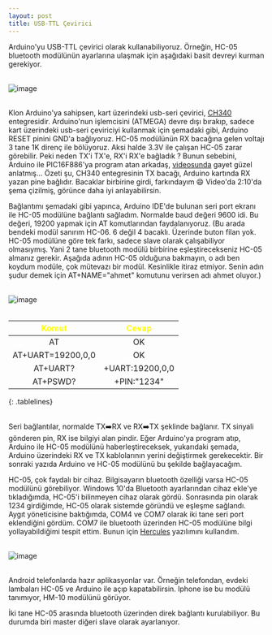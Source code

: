 ```yaml
---
layout: post
title: USB-TTL Çevirici
---
```


Arduino'yu USB-TTL çevirici olarak kullanabiliyoruz. Örneğin, HC-05 bluetooth modülünün ayarlarına ulaşmak için aşağıdaki basit devreyi kurman gerekiyor.<br><br>

![image](https://github.com/user-attachments/assets/6574563e-6faf-4f95-818c-ef2b0dd61c01)<br><br>

Klon Arduino'ya sahipsen, kart üzerindeki usb-seri çevirici, [CH340](https://akademi.robolinkmarket.com/ch340-driver-kurulumu) entegresidir. Arduino'nun işlemcisini (ATMEGA) devre dışı bırakıp, sadece kart üzerindeki usb-seri çeviriciyi kullanmak için şemadaki gibi, Arduino RESET pinini GND'a bağlıyoruz. HC-05 modülünün RX bacağına gelen voltajı 3 tane 1K direnç ile bölüyoruz. Aksi halde 3.3V ile çalışan HC-05 zarar görebilir. Peki neden TX'i TX'e, RX'i RX'e bağladık ? Bunun sebebini, Arduino ile PIC16F886'ya program atan arkadaş, [videosunda](https://www.youtube.com/watch?v=qOztsbEfg1g) gayet güzel anlatmış... Özeti şu, CH340 entegresinin TX bacağı, Arduino kartında RX yazan pine bağlıdır. Bacaklar birbirine girdi, farkındayım 😄 Video'da 2:10'da şema çizilmiş, görünce daha iyi anlayabilirsin. 

Bağlantımı şemadaki gibi yapınca, Arduino IDE'de bulunan seri port ekranı ile HC-05 modülüne bağlantı sağladım. Normalde baud değeri 9600 idi. Bu değeri, 19200 yapmak için AT komutlarından faydalanıyoruz. (Bu arada bendeki modül sanırım HC-06. 6 değil 4 bacaklı. Üzerinde buton filan yok. HC-05 modülüne göre tek farkı, sadece slave olarak çalışabiliyor olmasıymış. Yani 2 tane bluetooth modülü birbirine eşleştirecekseniz HC-05 almanız gerekir. Aşağıda adının HC-05 olduğuna bakmayın, o adı ben koydum modüle, çok mütevazı bir modül. Kesinlikle itiraz etmiyor. Senin adın şudur demek için AT+NAME="ahmet" komutunu verirsen adı ahmet oluyor.) <br><br>

![image](https://github.com/user-attachments/assets/427a13dd-271a-4ead-91ba-ed91c75866cc)<br><br>

<style>
.tablelines table, .tablelines td, .tablelines th {
        border: 1px solid #D3D3D3;
        }
</style>
| <span style="color:yellow">Komut</span> | <span style="color:yellow">**Cevap**</span> |
|:-------:|:-------:|
|  AT   | OK    |
|AT+UART=19200,0,0|OK|
| AT+UART? | +UART:19200,0,0  |
|AT+PSWD?|+PIN:"1234"|
{: .tablelines}

<br>Seri bağlantılar, normalde TX➡️RX ve RX➡️TX şeklinde bağlanır. TX sinyali gönderen pin, RX ise bilgiyi alan pindir. Eğer Arduino'ya program atıp, Arduino ile HC-05 modülünü haberleştireceksek, yukarıdaki şemada, Arduino üzerindeki RX ve TX kablolarının yerini değiştirmek gerekecektir. Bir sonraki yazıda Arduino ve HC-05 modülünü bu şekilde bağlayacağım.

HC-05, çok faydalı bir cihaz. Bilgisayarın bluetooth özelliği varsa HC-05 modülünü görebiliyor. Windows 10'da Bluetooth ayarlarından cihaz ekle'ye tıkladığımda, HC-05'i bilinmeyen cihaz olarak gördü. Sonrasında pin olarak 1234 girdiğimde, HC-05 olarak sistemde göründü ve eşleşme sağlandı. Aygıt yöneticisine baktığımda, COM4 ve COM7 olarak iki tane seri port eklendiğini gördüm. COM7 ile bluetooth üzerinden HC-05 modülüne bilgi yollayabildiğimi tespit ettim. Bunun için [Hercules](https://www.hw-group.com/files/download/sw/version/hercules_3-2-8.exe) yazılımını kullandım.<br><br>

![image](https://github.com/user-attachments/assets/bee0e39a-b5f2-421f-802d-33d6aabeb9ea)<br><br>

Android telefonlarda hazır aplikasyonlar var. Örneğin telefondan, evdeki lambaları HC-05 ve Arduino ile açıp kapatabilirsin. Iphone ise bu modülü tanımıyor, HM-10 modülünü görüyor.

İki tane HC-05 arasında bluetooth üzerinden direk bağlantı kurulabiliyor. Bu durumda biri master diğeri slave olarak ayarlanıyor.<br><br>

